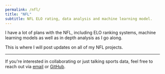 ```yaml
---
permalink: /nfl/
title: "NFL"
subtitle: NFL ELO rating, data analysis and machine learning model.
---
```


I have a lot of plans with the NFL, including ELO ranking systems, machine learning models as well as in depth analysis as I go along.

This is where I will post updates on all of my NFL projects.

---

If you're interested in collaborating or just talking sports data, feel free to reach out via [email](mailto:contact@davidbates.me) or [GitHub](https://github.com/davidb747).
